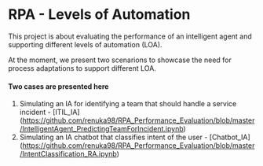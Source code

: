 # RPA - Levels of Automation

This project is about evaluating the performance of an intelligent agent and supporting different levels of automation (LOA).

At the moment, we present two scenarions to showcase the need for process adaptations to support different LOA.



#### Two cases are presented here 

1. Simulating an IA for identifying a team that should handle a service incident - [ITIL_IA]
(https://github.com/renuka98/RPA_Performance_Evaluation/blob/master/IntelligentAgent_PredictingTeamForIncident.ipynb)
2. Simulating an IA chatbot that classifies intent of the user - [Chatbot_IA]
(https://github.com/renuka98/RPA_Performance_Evaluation/blob/master/IntentClassification_RA.ipynb)

